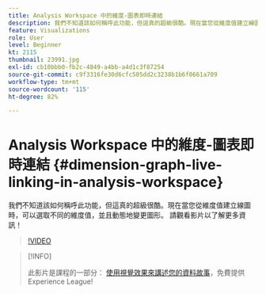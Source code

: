 ```yaml
---
title: Analysis Workspace 中的維度-圖表即時連結
description: 我們不知道該如何稱呼此功能，但這真的超級很酷。現在當您從維度值建立線圖時，可以選取不同的維度值，並且動態地變更圖形。 請觀看影片以了解更多資訊！
feature: Visualizations
role: User
level: Beginner
kt: 2115
thumbnail: 23991.jpg
exl-id: cb10bbb0-fb2c-4849-a4bb-a4d1c3f87254
source-git-commit: c9f3316fe30d6cfc505dd2c3238b1b6f0661a709
workflow-type: tm+mt
source-wordcount: '115'
ht-degree: 82%

---
```


# Analysis Workspace 中的維度-圖表即時連結 {#dimension-graph-live-linking-in-analysis-workspace}

我們不知道該如何稱呼此功能，但這真的超級很酷。現在當您從維度值建立線圖時，可以選取不同的維度值，並且動態地變更圖形。 請觀看影片以了解更多資訊！

>[!VIDEO](https://video.tv.adobe.com/v/23991/?quality=12)

>[!INFO]
>
> 此影片是課程的一部分： [使用視覺效果來講述您的資料故事](https://experienceleague.adobe.com/?recommended=Analytics-U-1-2021.1.visualizations)，免費提供Experience League!
